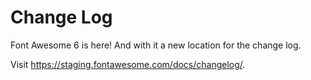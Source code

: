 # Change Log

Font Awesome 6 is here! And with it a new location for the change log.

Visit https://staging.fontawesome.com/docs/changelog/.
